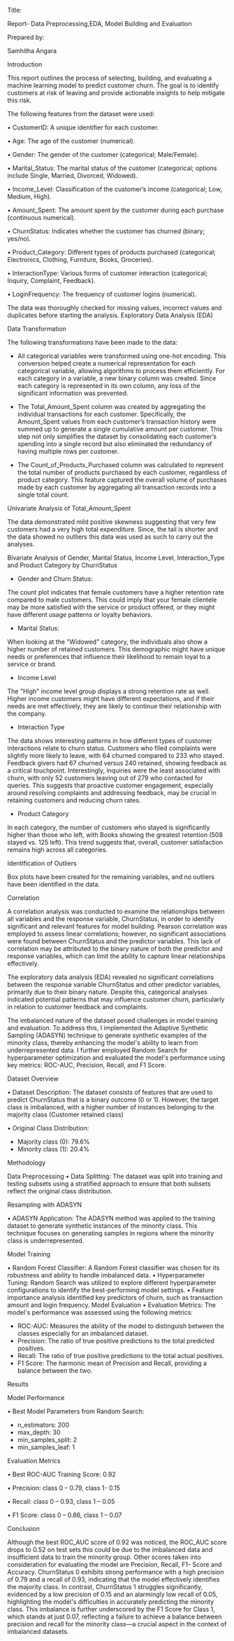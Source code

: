 

Title:

Report- Data Preprocessing,EDA, Model Building and Evaluation

Prepared by:

Samhitha Angara

Introduction 

This report outlines the process of selecting, building, and evaluating a machine learning model to predict customer churn. The goal is to identify customers at risk of leaving and provide actionable insights to help mitigate this risk.

The following features from the dataset were used:

•	CustomerID: A unique identifier for each customer.

•	Age: The age of the customer (numerical).

•	Gender: The gender of the customer (categorical; Male/Female).

•	Marital_Status: The marital status of the customer (categorical; options include Single, Married, Divorced, Widowed).

•	Income_Level: Classification of the customer’s income (categorical; Low, Medium, High).

•	Amount_Spent: The amount spent by the customer during each purchase (continuous numerical).

•	ChurnStatus: Indicates whether the customer has churned (binary; yes/no).

•	Product_Category: Different types of products purchased (categorical; Electronics, Clothing, Furniture, Books, Groceries).

•	InteractionType: Various forms of customer interaction (categorical; Inquiry, Complaint, Feedback).

•	LoginFrequency: The frequency of customer logins (numerical).


The data was thoroughly checked for missing values, incorrect values and duplicates before starting the analysis.
Exploratory Data Analysis (EDA)

Data Transformation

The following transformations have been made to the data:

-	All categorical variables were transformed using one-hot encoding. This conversion helped create a numerical representation for each categorical variable, allowing algorithms to process them efficiently. For each category in a variable, a new binary column was created. Since each category is represented in its own column, any loss of the significant information was prevented.

-	The Total_Amount_Spent column was created by aggregating the individual transactions for each customer. Specifically, the Amount_Spent values from each customer’s transaction history were summed up to generate a single cumulative amount per customer. This step not only simplifies the dataset by consolidating each customer’s spending into a single record but also eliminated the redundancy of having multiple rows per customer.

-	The Count_of_Products_Purchased column was calculated to represent the total number of products purchased by each customer, regardless of product category. This feature captured the overall volume of purchases made by each customer by aggregating all transaction records into a single total count.

Univariate Analysis of Total_Amount_Spent 

The data demonstrated mild positive skewness suggesting that very few customers had a very high total expenditure. Since, the tail is shorter and the data showed no outliers this data was used as such to carry out the analyses. 
   
Bivariate Analysis of Gender, Marital Status, Income Level, Interaction_Type and Product Category by ChurnStatus

-	 Gender and Churn Status:

The count plot indicates that female customers have a higher retention rate compared to male customers. This could imply that your female clientele may be more satisfied with the service or product offered, or they might have different usage patterns or loyalty behaviors.

-	Marital Status:

When looking at the "Widowed" category, the individuals also show a higher number of retained customers. This demographic might have unique needs or preferences that influence their likelihood to remain loyal to a service or brand.

- Income Level

The "High" income level group displays a strong retention rate as well. Higher income customers might have different expectations, and if their needs are met effectively, they are likely to continue their relationship with the company.

-	Interaction Type 

The data shows interesting patterns in how different types of customer interactions relate to churn status. Customers who filed complaints were slightly more likely to leave, with 64 churned compared to 233 who stayed. Feedback givers had 67 churned versus 240 retained, showing feedback as a critical touchpoint. Interestingly, inquiries were the least associated with churn, with only 52 customers leaving out of 279 who contacted for queries. This suggests that proactive customer engagement, especially around resolving complaints and addressing feedback, may be crucial in retaining customers and reducing churn rates.

 
-	Product Category 

In each category, the number of customers who stayed is significantly higher than those who left, with Books showing the greatest retention (508 stayed vs. 125 left). This trend suggests that, overall, customer satisfaction remains high across all categories.

Identification of Outliers

Box plots have been created for the remaining variables, and no outliers have been identified in the data.

Correlation

A correlation analysis was conducted to examine the relationships between all variables and the response variable, ChurnStatus, in order to identify significant and relevant features for model building. Pearson correlation was employed to assess linear correlations; however, no significant associations were found between ChurnStatus and the predictor variables. This lack of correlation may be attributed to the binary nature of both the predictor and response variables, which can limit the ability to capture linear relationships effectively.
 
The exploratory data analysis (EDA) revealed no significant correlations between the response variable ChurnStatus and other predictor variables, primarily due to their binary nature. Despite this, categorical analyses indicated potential patterns that may influence customer churn, particularly in relation to customer feedback and complaints.

The imbalanced nature of the dataset posed challenges in model training and evaluation. To address this, I implemented the Adaptive Synthetic Sampling (ADASYN) technique to generate synthetic examples of the minority class, thereby enhancing the model's ability to learn from underrepresented data. I further employed Random Search for hyperparameter optimization and evaluated the model's performance using key metrics: ROC-AUC, Precision, Recall, and F1 Score.

Dataset Overview

•	Dataset Description: The dataset consists of features that are used to predict ChurnStatus that is a binary outcome (0 or 1). However, the target class is imbalanced, with a higher number of instances belonging to the majority class (Customer retained class)

•	Original Class Distribution:
-	Majority class (0): 79.6%
-	Minority class (1): 20.4%
 
Methodology

Data Preprocessing
•	Data Splitting: The dataset was split into training and testing subsets using a stratified approach to ensure that both subsets reflect the original class distribution.

Resampling with ADASYN

•	ADASYN Application: The ADASYN method was applied to the training dataset to generate synthetic instances of the minority class. This technique focuses on generating samples in regions where the minority class is underrepresented.

Model Training

•	Random Forest Classifier: A Random Forest classifier was chosen for its robustness and ability to handle imbalanced data.
•	Hyperparameter Tuning: Random Search was utilized to explore different hyperparameter configurations to identify the best-performing model settings.
•	Feature importance analysis identified key predictors of churn, such as transaction amount and login frequency.
   Model Evaluation
•	Evaluation Metrics: The model's performance was assessed using the following metrics:
-	ROC-AUC: Measures the ability of the model to distinguish between the classes especially for an imbalanced dataset.
-	Precision: The ratio of true positive predictions to the total predicted positives.
-	Recall: The ratio of true positive predictions to the total actual positives.
-	F1 Score: The harmonic mean of Precision and Recall, providing a balance between the two.

Results

Model Performance

•	Best Model Parameters from Random Search:

-	n_estimators: 200
-	max_depth: 30
-	min_samples_split: 2
-	min_samples_leaf: 1

Evaluation Metrics

•	Best ROC-AUC Training Score: 0.92

•	Precision: class 0 – 0.79, class 1- 0.15

•	Recall: class 0 – 0.93, class 1 – 0.05

•	F1 Score: class 0 – 0.86, class 1 – 0.07

Conclusion

Although the best ROC_AUC score of 0.92 was noticed, the ROC_AUC score drops to 0.52 on test sets this could be due to the imbalanced data and insufficient data to train the minority group. Other scores taken into consideration for evaluating the model are Precision, Recall, F1- Score and Accuracy. ChurnStatus 0 exhibits strong performance with a high precision of 0.79 and a recall of 0.93, indicating that the model effectively identifies the majority class. In contrast, ChurnStatus 1 struggles significantly, evidenced by a low precision of 0.15 and an alarmingly low recall of 0.05, highlighting the model's difficulties in accurately predicting the minority class. This imbalance is further underscored by the F1 Score for Class 1, which stands at just 0.07, reflecting a failure to achieve a balance between precision and recall for the minority class—a crucial aspect in the context of imbalanced datasets.




